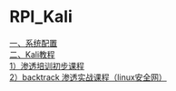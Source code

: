 # RPI_Kali



[一、系统配置](/SystemConfig.md)  
[二、Kali教程](/Kali教程)  
[1）渗透培训初步课程](/Kali_cousre/Other.md)  
[2）backtrack 渗透实战课程（linux安全网）](/Kali_course/backtrack渗透实战课程（linux安全网）.md)  





